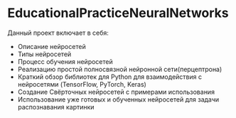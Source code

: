 # EducationalPracticeNeuralNetworks

Данный проект включает в себя:
- Описание нейросетей
- Типы нейросетей
- Процесс обучения нейросетей
- Реализацию простой полносвязной нейронной сети(перцептрона)
- Краткий обзор библиотек для Python для взаимодействия с нейросетями (TensorFlow, PyTorch, Keras)
- Создание Свёрточных нейросетей с примерами использования
- Использование уже готовых и обученных нейросетей для задачи распознавания картинки
